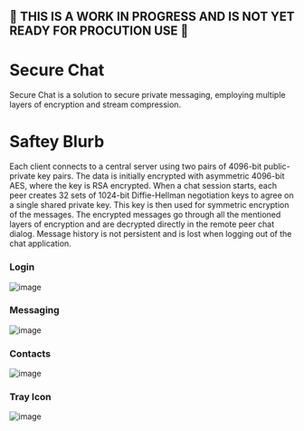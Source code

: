 ## 👀 THIS IS A WORK IN PROGRESS AND IS NOT YET READY FOR PROCUTION USE 👀

# Secure Chat
Secure Chat is a solution to secure private messaging, employing multiple layers of encryption and stream compression.

# Saftey Blurb
Each client connects to a central server using two pairs of 4096-bit public-private key pairs. The data is initially encrypted with asymmetric 4096-bit AES, where the key is RSA encrypted. When a chat session starts, each peer creates 32 sets of 1024-bit Diffie-Hellman negotiation keys to agree on a single shared private key. This key is then used for symmetric encryption of the messages. The encrypted messages go through all the mentioned layers of encryption and are decrypted directly in the remote peer chat dialog.
Message history is not persistent and is lost when logging out of the chat application.

### Login
![image](https://github.com/user-attachments/assets/58126f85-b174-4c6f-afb2-f54489bbc1ed)

### Messaging
![image](https://github.com/user-attachments/assets/86922202-4dae-4d93-8a12-191e6dfdfa7a)

### Contacts
![image](https://github.com/user-attachments/assets/a2878904-25df-4747-a0b8-178fc12cbca1)

### Tray Icon
![image](https://github.com/user-attachments/assets/e024ae56-c28d-4b50-861e-5b4cd1358ce2)
